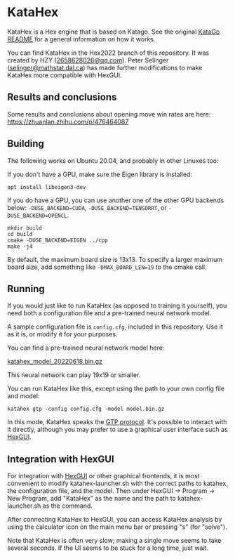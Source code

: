# KataHex   

KataHex is a Hex engine that is based on Katago. See the original [KataGo README](https://github.com/lightvector/KataGo#readme) for a general information on how it works.

You can find KataHex in the Hex2022 branch of this repository. It was
created by HZY (<2658628026@qq.com>). Peter Selinger
(<selinger@mathstat.dal.ca>) has made further modifications to make
KataHex more compatible with HexGUI.

## Results and conclusions

Some results and conclusions about opening move win rates are here:
<https://zhuanlan.zhihu.com/p/476464087>

## Building

The following works on Ubuntu 20.04, and probably in other Linuxes too:

If you don't have a GPU, make sure the Eigen library is installed:

    apt install libeigen3-dev

If you do have a GPU, you can use another one of the other GPU
backends below: `-DUSE_BACKEND=CUDA`, `-DUSE_BACKEND=TENSORRT`, or
`-DUSE_BACKEND=OPENCL`.

    mkdir build
    cd build
    cmake -DUSE_BACKEND=EIGEN ../cpp
    make -j4

By default, the maximum board size is 13x13. To specify a larger
maximum board size, add something like `-DMAX_BOARD_LEN=19` to the cmake
call.

## Running

If you would just like to run KataHex (as opposed to training it
yourself), you need both a configuration file and a pre-trained neural
network model.

A sample configuration file is `config.cfg`, included in this
repository. Use it as it is, or modify it for your purposes.

You can find a pre-trained neural network model here:

[katahex_model_20220618.bin.gz](https://drive.google.com/file/d/1xMvP_75xgo0271nQbmlAJ40rvpKiFTgP/view)

This neural network can play 19x19 or smaller.

You can run KataHex like this, except using the path to your own
config file and model:

    katahex gtp -config config.cfg -model model.bin.gz

In this mode, KataHex speaks the [GTP
protocol](https://www.hexwiki.net/index.php/GTP). It's possible to
interact with it directly, although you may prefer to use a graphical
user interface such as [HexGUI](https://github.com/selinger/hexgui).

## Integration with HexGUI

For integration with [HexGUI](https://github.com/selinger/hexgui) or
other graphical frontends, it is most convenient to modify
katahex-launcher.sh with the correct paths to katahex, the
configuration file, and the model.  Then under HexGUI → Program →
New Program, add "KataHex" as the name and the path to
katahex-launcher.sh as the command.

After connecting KataHex to HexGUI, you can access KataHex analysis by
using the calculator icon on the main menu bar or pressing "s" (for
"solve").

Note that KataHex is often very slow; making a single move seems to
take several seconds. If the UI seems to be stuck for a long time,
just wait.

